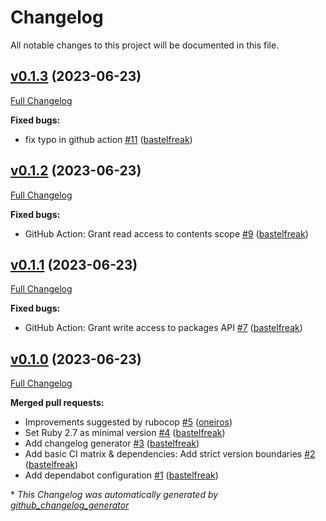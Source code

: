 # Changelog

All notable changes to this project will be documented in this file.

## [v0.1.3](https://github.com/betadots/foreman_hdm/tree/v0.1.3) (2023-06-23)

[Full Changelog](https://github.com/betadots/foreman_hdm/compare/v0.1.2...v0.1.3)

**Fixed bugs:**

- fix typo in github action [\#11](https://github.com/betadots/foreman_hdm/pull/11) ([bastelfreak](https://github.com/bastelfreak))

## [v0.1.2](https://github.com/betadots/foreman_hdm/tree/v0.1.2) (2023-06-23)

[Full Changelog](https://github.com/betadots/foreman_hdm/compare/v0.1.1...v0.1.2)

**Fixed bugs:**

- GitHub Action: Grant read access to contents scope [\#9](https://github.com/betadots/foreman_hdm/pull/9) ([bastelfreak](https://github.com/bastelfreak))

## [v0.1.1](https://github.com/betadots/foreman_hdm/tree/v0.1.1) (2023-06-23)

[Full Changelog](https://github.com/betadots/foreman_hdm/compare/v0.1.0...v0.1.1)

**Fixed bugs:**

- GitHub Action: Grant write access to packages API [\#7](https://github.com/betadots/foreman_hdm/pull/7) ([bastelfreak](https://github.com/bastelfreak))

## [v0.1.0](https://github.com/betadots/foreman_hdm/tree/v0.1.0) (2023-06-23)

[Full Changelog](https://github.com/betadots/foreman_hdm/compare/f7b279da40ea93a95a6c7fd681f93fa55fa5c6cb...v0.1.0)

**Merged pull requests:**

- Improvements suggested by rubocop [\#5](https://github.com/betadots/foreman_hdm/pull/5) ([oneiros](https://github.com/oneiros))
- Set Ruby 2.7 as minimal version [\#4](https://github.com/betadots/foreman_hdm/pull/4) ([bastelfreak](https://github.com/bastelfreak))
- Add changelog generator [\#3](https://github.com/betadots/foreman_hdm/pull/3) ([bastelfreak](https://github.com/bastelfreak))
- Add basic CI matrix & dependencies: Add strict version boundaries [\#2](https://github.com/betadots/foreman_hdm/pull/2) ([bastelfreak](https://github.com/bastelfreak))
- Add dependabot configuration [\#1](https://github.com/betadots/foreman_hdm/pull/1) ([bastelfreak](https://github.com/bastelfreak))



\* *This Changelog was automatically generated by [github_changelog_generator](https://github.com/github-changelog-generator/github-changelog-generator)*
